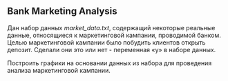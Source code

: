 ## Bank Marketing Analysis
 
Дан набор данных *market_data.txt*, содержащий некоторые реальные данные, относящиеся к маркетинговой кампании, проводимой
банком. 
Целью маркетинговой кампании было побудить клиентов открыть депозит.
Сделали они это или нет - переменная «y» в наборе данных.

Построить графики на основании данных из набора для проведения анализа маркетинговой кампании.
